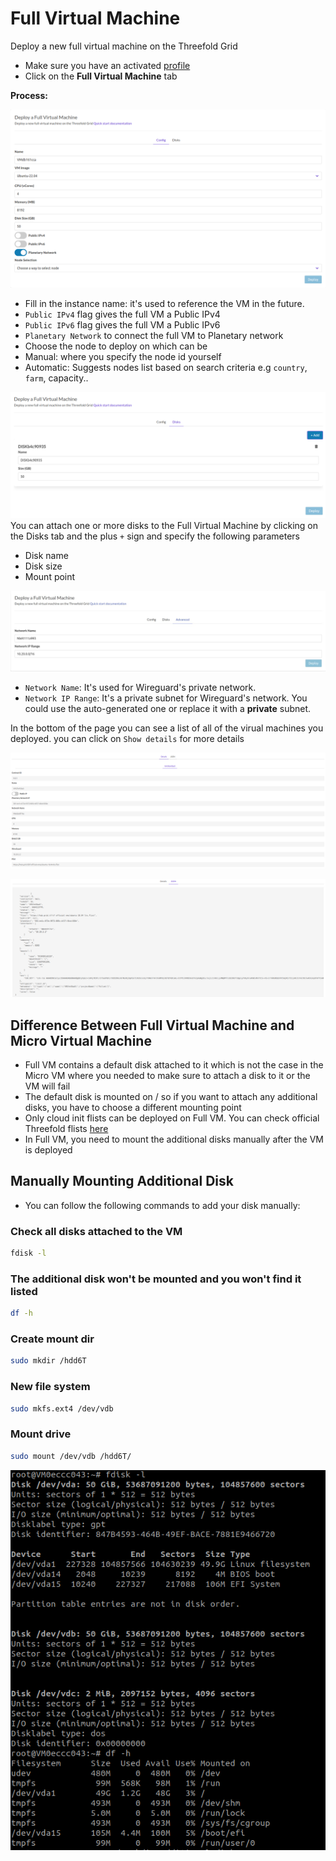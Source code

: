 # Full Virtual Machine

Deploy a new full virtual machine on the Threefold Grid

- Make sure you have an activated [profile](./weblets_profile_manager.md)
- Click on the **Full Virtual Machine** tab

**Process:**

![Config tab](img/fullvm1.png)

- Fill in the instance name: it's used to reference the VM in the future.
- `Public IPv4` flag gives the full VM a Public IPv4
- `Public IPv6` flag gives the full VM a Public IPv6
- `Planetary Network` to connect the full VM to Planetary network
- Choose the node to deploy on which can be
- Manual: where you specify the node id yourself
- Automatic: Suggests nodes list based on search criteria e.g `country`, `farm`, capacity..

![Disks tab](img/fullvm2.png)
You can attach one or more disks to the Full Virtual Machine by clicking on the Disks tab and the plus `+` sign and specify the following parameters

- Disk name
- Disk size
- Mount point

![Advanced tab](img/fullvm7.jpg)

- `Network Name`: It's used for Wireguard's private network.
- `Network IP Range`: It's a private subnet for Wireguard's network. You could use the auto-generated one or replace it with a **private** subnet.

In the bottom of the page you can see a list of all of the virual machines you deployed. you can click on `Show details` for more details

![Deployment details](img/fullvm4.png)

![You can also go to JSON tab for full details](img/fullvm5.png)

## Difference Between Full Virtual Machine and Micro Virtual Machine

- Full VM contains a default disk attached to it which is not the case in the Micro VM where you needed to make sure to attach a disk to it or the VM will fail
- The default disk is mounted on / so if you want to attach any additional disks, you have to choose a different mounting point
- Only cloud init flists can be deployed on Full VM. You can check official Threefold flists [here](https://hub.grid.tf/tf-official-vms)
- In Full VM, you need to mount the additional disks manually after the VM is deployed

## Manually Mounting Additional Disk

- You can follow the following commands to add your disk manually:

### Check all disks attached to the VM

```bash
fdisk -l
```

### The additional disk won't be mounted and you won't find it listed

```bash
df -h
```

### Create mount dir

```bash
sudo mkdir /hdd6T
```

### New file system

```bash
sudo mkfs.ext4 /dev/vdb
```

### Mount drive

```bash
sudo mount /dev/vdb /hdd6T/
```

![mounting additional disk](img/fullvm6.png)
